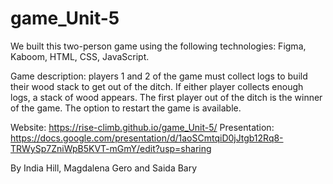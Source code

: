 # game_Unit-5

We built this two-person game using the following technologies: Figma, Kaboom, HTML, CSS, JavaScript.

Game description: players 1 and 2 of the game must collect logs to build their wood stack to get out of the ditch. If either player collects enough logs, a stack of wood appears. The first player out of the ditch is the winner of the game. The option to restart the game is available.
 
Website: https://rise-climb.github.io/game_Unit-5/
Presentation: https://docs.google.com/presentation/d/1aoSCmtqiD0jJtgb12Rq8-TRWySp7ZniWpB5KVT-mGmY/edit?usp=sharing

By India Hill, Magdalena Gero and Saida Bary
